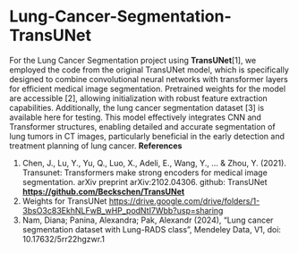 # Lung-Cancer-Segmentation-TransUNet
For the Lung Cancer Segmentation project using **TransUNet**[1], we employed the code from the original TransUNet model, which is specifically designed to combine convolutional neural networks with transformer layers for efficient medical image segmentation. Pretrained weights for the model are accessible [2], allowing initialization with robust feature extraction capabilities. Additionally, the lung cancer segmentation dataset [3] is available here for testing. This model effectively integrates CNN and Transformer structures, enabling detailed and accurate segmentation of lung tumors in CT images, particularly beneficial in the early detection and treatment planning of lung cancer.
**References**
1. Chen, J., Lu, Y., Yu, Q., Luo, X., Adeli, E., Wang, Y., ... & Zhou, Y. (2021). Transunet: Transformers make strong encoders for medical image segmentation. arXiv preprint arXiv:2102.04306. github: TransUNet **https://github.com/Beckschen/TransUNet**
2. Weights for TransUNet https://drive.google.com/drive/folders/1-3bsO3c83EkhNLFwB_wHP_podNtI7Wbb?usp=sharing
3. Nam, Diana; Panina, Alexandra; Pak, Alexandr (2024), “Lung cancer segmentation dataset with Lung-RADS class”, Mendeley Data, V1, doi: 10.17632/5rr22hgzwr.1 
